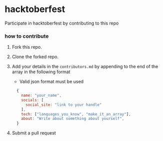 # hacktoberfest

Participate in hacktoberfest by contributing to this repo

### how to contribute

1. Fork this repo.
2. Clone the forked repo.
3. Add your details in the `contributors.md` by appending to the end of the array in the following format

   - Valid json format must be used

   ```js
     {
       name: "your_name",
       socials: [
         social_site: "link to your handle"
       ],
       tech: ["languages_you_know", "make_it_an_array"],
       about: "Write about something about yourself",
     }
   ```

4. Submit a pull request
